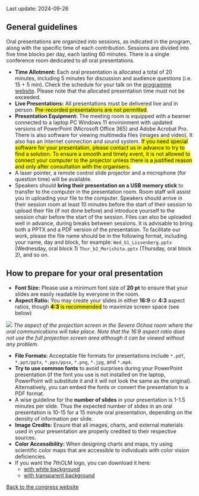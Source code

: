 Last update: 2024-09-26

## General guidelines

Oral presentations are organized into sessions, as indicated in the program, along with the specific time of each contribution. Sessions are divided into five time blocks per day, each lasting 60 minutes. There is a single conference room dedicated to all oral presentations.

- **Time Allotment:** Each oral presentation is allocated a total of 20 minutes, including 5 minutes for discussion and audience questions (i.e. 15 + 5 min). Check the schedule for your talk on the [programme website](https://lherzolite2024.github.io/programme/). Please note that the allocated presentation time must not be exceeded.
- **Live Presentations:** All presentations must be delivered live and in person. <mark>Pre-recorded presentations are not permitted</mark>.
- **Presentation Equipment:** The meeting room is equipped with a beamer connected to a laptop PC Windows 11 environment with updated versions of PowerPoint (Microsoft Office 365) and Adobe Acrobat Pro. There is also software for viewing multimedia files (images and video). It also has an Internet connection and sound system.  <mark>If you need special software for your presentation, please contact us in advance to try to find a solution. To ensure a smooth and timely event, it is not allowed to connect your computer to the projector unless there is a justified reason and only after consultation with the organisers.</mark>
- A laser pointer, a remote control slide projector and a microphone (for question time) will be available.
- Speakers should **bring their presentation on a USB memory stick** to transfer to the computer in the presentation room. Room staff will assist you in uploading your file to the computer. Speakers should arrive in their session room at least 10 minutes before the start of their session to upload their file (if not done before) and introduce yourself to the session chair before the start of the session. Files can also be uploaded well in advance, during breaks between sessions. It is advisable to bring both a PPTX and a PDF version of the presentation. To facilitate our work, please the file name should be in the following format, including your name, day and block, for example: ``Wed_b1_Lissenberg.pptx`` (Wednesday, oral block 1) ``Thur_b2_Morishita.pptx`` (Thursday, oral block 2), and so on.


## How to prepare for your oral presentation

- **Font Size:** Please use a minimum font size of **20 pt** to ensure that your slides are easily readable by everyone in the room.
- **Aspect Ratio:** You may create your slides in either **16:9** or **4:3** aspect ratios, though <mark>**4:3** is recommended</mark> to maximize screen space (see below)

![](https://raw.githubusercontent.com/lherzolite2024/lherzolite2024.github.io/refs/heads/main/imgs/IMG_20240918_123917.jpg)
_The aspect of the projection screen in the Severo Ochoa room where the oral communications will take place. Note that the 16:9 aspect ratio does not use the full projection screen area although it can be viewed without any problem._

- **File Formats:** Acceptable file formats for presentations include `*.pdf`, `*.ppt/pptx`, `*.pps/ppsx`, `*.png`, `*.jpg`, and `*.mp4`.
- **Try to use common fonts** to avoid surprises during your PowerPoint presentation (if the font you use is not installed on the laptop, PowerPoint will substitute it and it will not look the same as the original). Alternatively, you can embed the fonts or convert the presentation to a PDF format.
- A wise guideline for the **number of slides** in your presentation is 1-1.5 minutes per slide. Thus the expected number of slides in an oral presentation is 10-15 for a 15 minute oral presentation, depending on the density of information per slide.
- **Image Credits:** Ensure that all images, charts, and external materials used in your presentation are properly credited to their respective sources.
- **Color Accessibility:** When designing charts and maps, try using scientific color maps that are accessible to individuals with color vision deficiencies.
- If you want the 7thOLM logo, you can download it here:
  - [with white background](https://raw.githubusercontent.com/lherzolite2024/lherzolite2024.github.io/main/imgs/logo.jpg)
  - [with transparent background](https://raw.githubusercontent.com/lherzolite2024/lherzolite2024.github.io/refs/heads/main/imgs/logo_transparent_background.png)




[Back to the congress website](https://lherzolite2024.github.io/)
